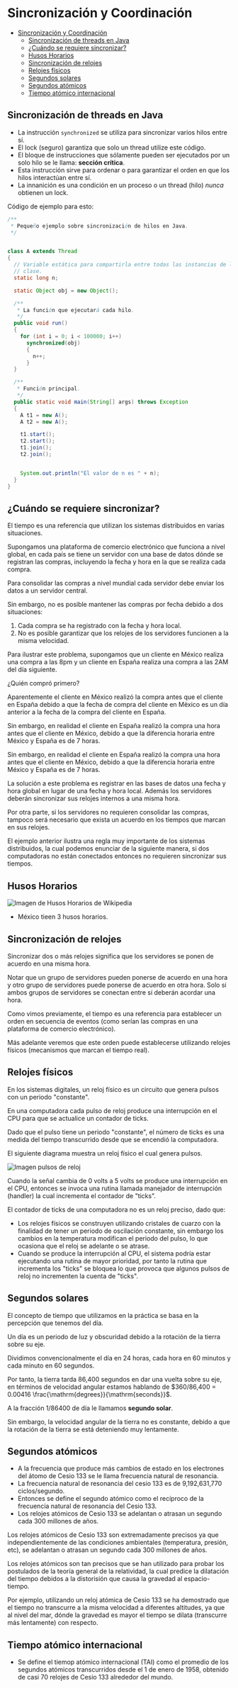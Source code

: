 # Sincronización y Coordinación

- [Sincronización y Coordinación](#sincronización-y-coordinación)
  - [Sincronización de threads en Java](#sincronización-de-threads-en-java)
  - [¿Cuándo se requiere sincronizar?](#cuándo-se-requiere-sincronizar)
  - [Husos Horarios](#husos-horarios)
  - [Sincronización de relojes](#sincronización-de-relojes)
  - [Relojes físicos](#relojes-físicos)
  - [Segundos solares](#segundos-solares)
  - [Segundos atómicos](#segundos-atómicos)
  - [Tiempo atómico internacional](#tiempo-atómico-internacional)

## Sincronización de threads en Java

- La instrucción `synchronized` se utiliza para sincronizar varios hilos entre
  sí.
- El lock (seguro) garantiza que solo un thread utilize este código.
- El bloque de instrucciones que sólamente pueden ser ejecutados por un solo
  hilo se le llama: **sección crítica**.
- Esta instrucción sirve para ordenar o para garantizar el orden en que los
  hilos interactúan entre sí.
- La innanición es una condición en un proceso o un thread (hilo) _nunca_
  obtienen un lock.

Código de ejemplo para esto:

```java
/**
 * Pequeño ejemplo sobre sincronización de hilos en Java.
 */


class A extends Thread
{
  // Variable estática para compartirla entre todas las instancias de la
  // clase.
  static long n;

  static Object obj = new Object();

  /**
   * La función que ejecutará cada hilo.
   */
  public void run()
  {
    for (int i = 0; i < 100000; i++)
      synchronized(obj)
      {
        n++;
      }
  }

  /**
   * Función principal.
   */
  public static void main(String[] args) throws Exception
  {
    A t1 = new A();
    A t2 = new A();

    t1.start();
    t2.start();
    t1.join();
    t2.join();


    System.out.println("El valor de n es " + n);
  }
}
```

## ¿Cuándo se requiere sincronizar?

El tiempo es una referencia que utilizan los sistemas distribuidos en varias
situaciones.

Supongamos una plataforma de comercio electrónico que funciona a nivel global,
en cada país se tiene un servidor con una base de datos dónde se registran las
compras, incluyendo la fecha y hora en la que se realiza cada compra.

Para consolidar las compras a nivel mundial cada servidor debe enviar los datos
a un servidor central.

Sin embargo, no es posible mantener las compras por fecha debido a dos situaciones:

1. Cada compra se ha registrado con la fecha y hora local.
2. No es posible garantizar que los relojes de los servidores funcionen a la misma velocidad.

Para ilustrar este problema, supongamos que un cliente en México realiza una
compra a las 8pm y un cliente en España realiza una compra a las 2AM del día
siguiente.

¿Quién compró primero?

Aparentemente el cliente en México realizó la compra antes que el cliente en
España debido a que la fecha de compra del cliente en Mëxico es un día anterior
a la fecha de la compra del cliente en España.

Sin embargo, en realidad el cliente en España realizó la compra una hora antes
que el cliente en México, debido a que la diferencia horaria entre México y
España es de 7 horas.

Sin embargo, en realidad el cliente en España realizó la compra una hora antes
que el cliente en México, debido a que la diferencia horaria entre México y España
es de 7 horas.

La solución a este problema es registrar en las bases de datos una fecha y hora
global en lugar de una fecha y hora local. Además los servidores deberán sincronizar
sus relojes internos a una misma hora.

Por otra parte, si los servidores no requieren consolidar las compras, tampoco
será necesario que exista un acuerdo en los tiempos que marcan en sus relojes.

El ejemplo anterior ilustra una regla muy importante de los sistemas distribuidos,
la cual podemos enunciar de la siguiente manera, si dos computadoras no están
conectados entonces no requieren sincronizar sus tiempos.

## Husos Horarios

![Imagen de Husos Horarios de Wikipedia][husos-horarios-img]

- México tieen 3 husos horarios.

## Sincronización de relojes

Sincronizar dos o más relojes significa que los servidores se ponen de acuerdo
en una misma hora.

Notar que un grupo de servidores pueden ponerse de acuerdo en una hora y otro
grupo de servidores puede ponerse de acuerdo en otra hora. Solo si ambos grupos
de servidores se conectan entre sí deberán acordar una hora.

Como vimos previamente, el tiempo es una referencia para establecer un orden en
secuencia de eventos (como serían las compras en una plataforma de comercio
electrónico).

Más adelante veremos que este orden puede establecerse utilizando relojes físicos
(mecanismos que marcan el tiempo real).

## Relojes físicos

En los sistemas digitales, un reloj físico es un circuito que genera pulsos con
un periodo "constante".

En una computadora cada pulso de reloj produce una interrupción en el CPU para
que se actualice un contador de ticks.

Dado que el pulso tiene un periodo "constante", el número de ticks es una medida
del tiempo transcurrido desde que se encendió la computadora.

El siguiente diagrama muestra un reloj físico el cual genera pulsos.

![Imagen pulsos de reloj][imagen-pulsos-reloj]

Cuando la señal cambia de 0 volts a 5 volts se produce una interrupción en el
CPU, entonces se invoca una rutina llamada manejador de interrupción (handler)
la cual incrementa el contador de "ticks".

El contador de ticks de una computadora no es un reloj preciso, dado que:

- Los relojes físicos se construyen utilizando cristales de cuarzo con la
  finalidad de tener un periodo de oscilación constante, sin embargo los cambios
  en la temperatura modifican el periodo del pulso, lo que ocasiona que el reloj
  se adelante o se atrase.
- Cuando se produce la interrupción al CPU, el sistema podría estar ejecutando
  una rutina de mayor prioridad, por tanto la rutina que incrementa los "ticks"
  se bloquea lo que provoca que algunos pulsos de reloj no incrementen la cuenta
  de "ticks".

## Segundos solares

El concepto de tiempo que utilizamos en la práctica se basa en la percepción que
tenemos del día.

Un día es un periodo de luz y obscuridad debido a la rotación de la tierra sobre
su eje.

Dividimos convencionalmente el día en 24 horas, cada hora en 60 minutos y cada
minuto en 60 segundos.

Por tanto, la tierra tarda 86,400 segundos en dar una vuelta sobre su eje, en
términos de velocidad angular estamos hablando de $360/86,400 = 0.00416 \frac{\mathrm{degrees}}{\mathrm{seconds}}$.

A la fracción 1/86400 de día le llamamos **segundo solar**.

Sin embargo, la velocidad angular de la tierra no es constante, debido a que la
rotación de la tierra se está deteniendo muy lentamente.

## Segundos atómicos

- A la frecuencia que produce más cambios de estado en los electrones del átomo
  de Cesio 133 se le llama frecuencia natural de resonancia.
- La frecuencia natural de resonancia del cesio 133 es de 9,192,631,770 ciclos/segundo.
- Entonces se define el segundo atómico como el recíproco de la frecuencia
  natural de resonancia del Cesio 133.
- Los relojes atómicos de Cesio 133 se adelantan o atrasan un segundo cada 300
  millones de años.

Los relojes atómicos de Cesio 133 son extremadamente precisos ya que
independientemente de las condiciones ambientales (temperatura, presión, etc),
se adelantan o atrasan un segundo cada 300 millones de años.

Los relojes atómicos son tan precisos que se han utilizado para probar los
postulados de la teoría general de la relatividad, la cual predice la dilatación
del tiempo debidos a la distorisión que causa la gravedad al espacio-tiempo.

Por ejemplo, utilizando un reloj atómica de Cesio 133 se ha demostrado que el
tiempo no transcurre a la misma velocidad a diferentes altitudes, ya que al
nivel del mar, dónde la gravedad es mayor el tiempo se dilata (transcurre más
lentamente) con respecto.

## Tiempo atómico internacional

- Se define el tiemop atómico internacional (TAI) como el promedio de los segundos atómicos transcurridos desde el 1 de enero de 1958, obtenido de casi 70 relojes de Cesio 133 alrededor del mundo.

[husos-horarios-img]: https://upload.wikimedia.org/wikipedia/commons/thumb/8/88/World_Time_Zones_Map.png/1000px-World_Time_Zones_Map.png
[imagen-pulsos-reloj]: https://learn.circuitverse.org/assets/images/clock_signal.jpg

